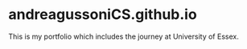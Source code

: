 # andreagussoniCS.github.io
This is my portfolio which includes the journey at University of Essex.
